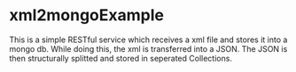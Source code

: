 # xml2mongoExample

This is a simple RESTful service which receives a xml file and stores it into a mongo db.
While doing this, the xml is transferred into a JSON. The JSON is then structurally splitted and stored in seperated Collections.
